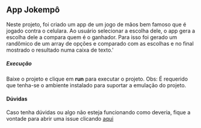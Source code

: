 ## App Jokempô

Neste projeto, foi criado um app de um jogo de mãos bem famoso que é jogado contra o celulara. Ao usuário selecionar a escolha dele, o app gera a escolha dele a compara quem é o ganhador. Para isso foi gerado um randômico de um array de opções e comparado com as escolhas e no final mostrado o resultado numa caixa de texto.'


##### Execução

Baixe o projeto e clique em <b>run</b> para executar o projeto. Obs: É requerido que tenha-se o ambiente instalado para suportar a emulação do projeto.

#### Dúvidas

Caso tenha dúvidas ou algo não esteja funcionando como deveria, fique a vontade para abrir uma issue clicando [aqui](https://github.com/dougs007/learningAndroid/issues/new)

